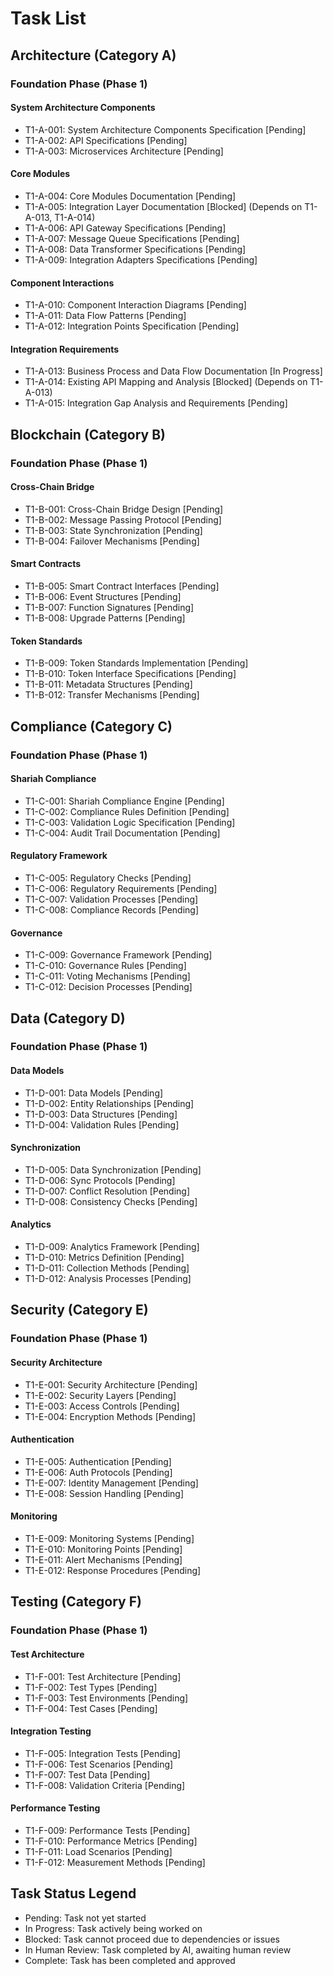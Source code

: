 # Task List

## Architecture (Category A)

### Foundation Phase (Phase 1)

#### System Architecture Components
- T1-A-001: System Architecture Components Specification [Pending]
- T1-A-002: API Specifications [Pending]
- T1-A-003: Microservices Architecture [Pending]

#### Core Modules
- T1-A-004: Core Modules Documentation [Pending]
- T1-A-005: Integration Layer Documentation [Blocked] (Depends on T1-A-013, T1-A-014)
- T1-A-006: API Gateway Specifications [Pending]
- T1-A-007: Message Queue Specifications [Pending]
- T1-A-008: Data Transformer Specifications [Pending]
- T1-A-009: Integration Adapters Specifications [Pending]

#### Component Interactions
- T1-A-010: Component Interaction Diagrams [Pending]
- T1-A-011: Data Flow Patterns [Pending]
- T1-A-012: Integration Points Specification [Pending]

#### Integration Requirements
- T1-A-013: Business Process and Data Flow Documentation [In Progress]
- T1-A-014: Existing API Mapping and Analysis [Blocked] (Depends on T1-A-013)
- T1-A-015: Integration Gap Analysis and Requirements [Pending]

## Blockchain (Category B)

### Foundation Phase (Phase 1)

#### Cross-Chain Bridge
- T1-B-001: Cross-Chain Bridge Design [Pending]
- T1-B-002: Message Passing Protocol [Pending]
- T1-B-003: State Synchronization [Pending]
- T1-B-004: Failover Mechanisms [Pending]

#### Smart Contracts
- T1-B-005: Smart Contract Interfaces [Pending]
- T1-B-006: Event Structures [Pending]
- T1-B-007: Function Signatures [Pending]
- T1-B-008: Upgrade Patterns [Pending]

#### Token Standards
- T1-B-009: Token Standards Implementation [Pending]
- T1-B-010: Token Interface Specifications [Pending]
- T1-B-011: Metadata Structures [Pending]
- T1-B-012: Transfer Mechanisms [Pending]

## Compliance (Category C)

### Foundation Phase (Phase 1)

#### Shariah Compliance
- T1-C-001: Shariah Compliance Engine [Pending]
- T1-C-002: Compliance Rules Definition [Pending]
- T1-C-003: Validation Logic Specification [Pending]
- T1-C-004: Audit Trail Documentation [Pending]

#### Regulatory Framework
- T1-C-005: Regulatory Checks [Pending]
- T1-C-006: Regulatory Requirements [Pending]
- T1-C-007: Validation Processes [Pending]
- T1-C-008: Compliance Records [Pending]

#### Governance
- T1-C-009: Governance Framework [Pending]
- T1-C-010: Governance Rules [Pending]
- T1-C-011: Voting Mechanisms [Pending]
- T1-C-012: Decision Processes [Pending]

## Data (Category D)

### Foundation Phase (Phase 1)

#### Data Models
- T1-D-001: Data Models [Pending]
- T1-D-002: Entity Relationships [Pending]
- T1-D-003: Data Structures [Pending]
- T1-D-004: Validation Rules [Pending]

#### Synchronization
- T1-D-005: Data Synchronization [Pending]
- T1-D-006: Sync Protocols [Pending]
- T1-D-007: Conflict Resolution [Pending]
- T1-D-008: Consistency Checks [Pending]

#### Analytics
- T1-D-009: Analytics Framework [Pending]
- T1-D-010: Metrics Definition [Pending]
- T1-D-011: Collection Methods [Pending]
- T1-D-012: Analysis Processes [Pending]

## Security (Category E)

### Foundation Phase (Phase 1)

#### Security Architecture
- T1-E-001: Security Architecture [Pending]
- T1-E-002: Security Layers [Pending]
- T1-E-003: Access Controls [Pending]
- T1-E-004: Encryption Methods [Pending]

#### Authentication
- T1-E-005: Authentication [Pending]
- T1-E-006: Auth Protocols [Pending]
- T1-E-007: Identity Management [Pending]
- T1-E-008: Session Handling [Pending]

#### Monitoring
- T1-E-009: Monitoring Systems [Pending]
- T1-E-010: Monitoring Points [Pending]
- T1-E-011: Alert Mechanisms [Pending]
- T1-E-012: Response Procedures [Pending]

## Testing (Category F)

### Foundation Phase (Phase 1)

#### Test Architecture
- T1-F-001: Test Architecture [Pending]
- T1-F-002: Test Types [Pending]
- T1-F-003: Test Environments [Pending]
- T1-F-004: Test Cases [Pending]

#### Integration Testing
- T1-F-005: Integration Tests [Pending]
- T1-F-006: Test Scenarios [Pending]
- T1-F-007: Test Data [Pending]
- T1-F-008: Validation Criteria [Pending]

#### Performance Testing
- T1-F-009: Performance Tests [Pending]
- T1-F-010: Performance Metrics [Pending]
- T1-F-011: Load Scenarios [Pending]
- T1-F-012: Measurement Methods [Pending]

## Task Status Legend
- Pending: Task not yet started
- In Progress: Task actively being worked on
- Blocked: Task cannot proceed due to dependencies or issues
- In Human Review: Task completed by AI, awaiting human review
- Complete: Task has been completed and approved
